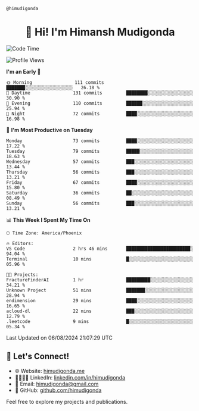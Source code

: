 ```@himudigonda```
<h1 style="text-align: center;"> 👋 Hi! I'm Himansh Mudigonda </h1> 

<!--START_SECTION:waka-->
![Code Time](http://img.shields.io/badge/Code%20Time-2%20hrs%2047%20mins-blue)

![Profile Views](http://img.shields.io/badge/Profile%20Views-122-blue)

**I'm an Early 🐤** 

```text
🌞 Morning                111 commits         ███████░░░░░░░░░░░░░░░░░░   26.18 % 
🌆 Daytime                131 commits         ████████░░░░░░░░░░░░░░░░░   30.90 % 
🌃 Evening                110 commits         ██████░░░░░░░░░░░░░░░░░░░   25.94 % 
🌙 Night                  72 commits          ████░░░░░░░░░░░░░░░░░░░░░   16.98 % 
```
📅 **I'm Most Productive on Tuesday** 

```text
Monday                   73 commits          ████░░░░░░░░░░░░░░░░░░░░░   17.22 % 
Tuesday                  79 commits          █████░░░░░░░░░░░░░░░░░░░░   18.63 % 
Wednesday                57 commits          ███░░░░░░░░░░░░░░░░░░░░░░   13.44 % 
Thursday                 56 commits          ███░░░░░░░░░░░░░░░░░░░░░░   13.21 % 
Friday                   67 commits          ████░░░░░░░░░░░░░░░░░░░░░   15.80 % 
Saturday                 36 commits          ██░░░░░░░░░░░░░░░░░░░░░░░   08.49 % 
Sunday                   56 commits          ███░░░░░░░░░░░░░░░░░░░░░░   13.21 % 
```


📊 **This Week I Spent My Time On** 

```text
🕑︎ Time Zone: America/Phoenix

🔥 Editors: 
VS Code                  2 hrs 46 mins       ████████████████████████░   94.04 % 
Terminal                 10 mins             █░░░░░░░░░░░░░░░░░░░░░░░░   05.96 % 

🐱‍💻 Projects: 
FractureFinderAI         1 hr                █████████░░░░░░░░░░░░░░░░   34.21 % 
Unknown Project          51 mins             ███████░░░░░░░░░░░░░░░░░░   28.94 % 
endimension              29 mins             ████░░░░░░░░░░░░░░░░░░░░░   16.65 % 
acloud-dl                22 mins             ███░░░░░░░░░░░░░░░░░░░░░░   12.79 % 
.leetcode                9 mins              █░░░░░░░░░░░░░░░░░░░░░░░░   05.34 % 
```


 Last Updated on 06/08/2024 21:07:29 UTC
<!--END_SECTION:waka-->

## 🔗 Let's Connect!

- 🌐 Website: [himudigonda.me](https://himudigonda.me)
- 🫱🏽‍🫲🏻 LinkedIn: [linkedin.com/in/himudigonda](https://www.linkedin.com/in/himudigonda)
- 📧 Email: [himudigonda@gmail.com](mailto:himudigonda@gmail.com)
- 🐙 GitHub: [github.com/himudigonda](https://www.github.com/himudigonda)

Feel free to explore my projects and publications.
